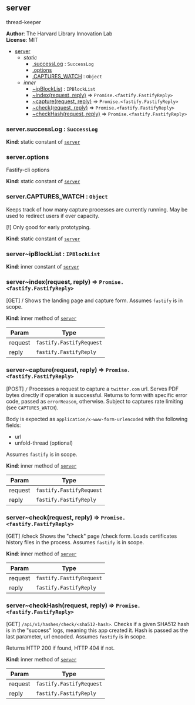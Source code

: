 <a name="module_server"></a>

## server
thread-keeper

**Author**: The Harvard Library Innovation Lab  
**License**: MIT  

* [server](#module_server)
    * _static_
        * [.successLog](#module_server.successLog) : <code>SuccessLog</code>
        * [.options](#module_server.options)
        * [.CAPTURES_WATCH](#module_server.CAPTURES_WATCH) : <code>Object</code>
    * _inner_
        * [~ipBlockList](#module_server..ipBlockList) : <code>IPBlockList</code>
        * [~index(request, reply)](#module_server..index) ⇒ <code>Promise.&lt;fastify.FastifyReply&gt;</code>
        * [~capture(request, reply)](#module_server..capture) ⇒ <code>Promise.&lt;fastify.FastifyReply&gt;</code>
        * [~check(request, reply)](#module_server..check) ⇒ <code>Promise.&lt;fastify.FastifyReply&gt;</code>
        * [~checkHash(request, reply)](#module_server..checkHash) ⇒ <code>Promise.&lt;fastify.FastifyReply&gt;</code>

<a name="module_server.successLog"></a>

### server.successLog : <code>SuccessLog</code>
**Kind**: static constant of [<code>server</code>](#module_server)  
<a name="module_server.options"></a>

### server.options
Fastify-cli options

**Kind**: static constant of [<code>server</code>](#module_server)  
<a name="module_server.CAPTURES_WATCH"></a>

### server.CAPTURES\_WATCH : <code>Object</code>
Keeps track of how many capture processes are currently running. 
May be used to redirect users if over capacity. 

[!] Only good for early prototyping.

**Kind**: static constant of [<code>server</code>](#module_server)  
<a name="module_server..ipBlockList"></a>

### server~ipBlockList : <code>IPBlockList</code>
**Kind**: inner constant of [<code>server</code>](#module_server)  
<a name="module_server..index"></a>

### server~index(request, reply) ⇒ <code>Promise.&lt;fastify.FastifyReply&gt;</code>
[GET] /
Shows the landing page and capture form.
Assumes `fastify` is in scope.

**Kind**: inner method of [<code>server</code>](#module_server)  

| Param | Type |
| --- | --- |
| request | <code>fastify.FastifyRequest</code> | 
| reply | <code>fastify.FastifyReply</code> | 

<a name="module_server..capture"></a>

### server~capture(request, reply) ⇒ <code>Promise.&lt;fastify.FastifyReply&gt;</code>
[POST] `/`
Processes a request to capture a `twitter.com` url. 
Serves PDF bytes directly if operation is successful.
Returns to form with specific error code, passed as `errorReason`, otherwise.
Subject to captures rate limiting (see `CAPTURES_WATCH`). 

Body is expected as `application/x-www-form-urlencoded` with the following fields:
- url
- unfold-thread (optional)

Assumes `fastify` is in scope.

**Kind**: inner method of [<code>server</code>](#module_server)  

| Param | Type |
| --- | --- |
| request | <code>fastify.FastifyRequest</code> | 
| reply | <code>fastify.FastifyReply</code> | 

<a name="module_server..check"></a>

### server~check(request, reply) ⇒ <code>Promise.&lt;fastify.FastifyReply&gt;</code>
[GET] /check
Shows the "check" page /check form. Loads certificates history files in the process.
Assumes `fastify` is in scope.

**Kind**: inner method of [<code>server</code>](#module_server)  

| Param | Type |
| --- | --- |
| request | <code>fastify.FastifyRequest</code> | 
| reply | <code>fastify.FastifyReply</code> | 

<a name="module_server..checkHash"></a>

### server~checkHash(request, reply) ⇒ <code>Promise.&lt;fastify.FastifyReply&gt;</code>
[GET] `/api/v1/hashes/check/<sha512-hash>`. 
Checks if a given SHA512 hash is in the "success" logs, meaning this app created it. 
Hash is passed as the last parameter, url encoded. 
Assumes `fastify` is in scope. 

Returns HTTP 200 if found, HTTP 404 if not.

**Kind**: inner method of [<code>server</code>](#module_server)  

| Param | Type |
| --- | --- |
| request | <code>fastify.FastifyRequest</code> | 
| reply | <code>fastify.FastifyReply</code> | 

